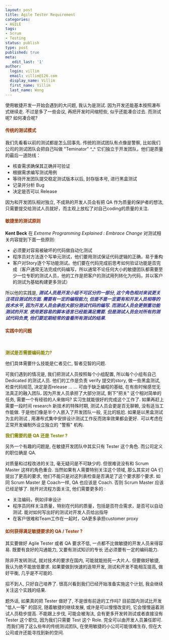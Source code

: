 ```yaml
---
layout: post
title: Agile Tester Requirement
categories:
- AGILE
tags:
- Scrum
- Testing
status: publish
type: post
published: true
meta:
  _edit_last: '1'
author:
  login: villim
  email: villim@126.com
  display_name: Villim
  first_name: Villim
  last_name: Wong
---
```

<p>使用敏捷开发一开始会遇到的大问题, 我认为是测试. 因为开发还能基本按照瀑布式继续走. 不过是多了一些会议, 再把开发时间缩短些, 似乎还能凑合过去. 而测试呢? 如何凑合呢?</p>
<h4><span style="color: #993300;"><strong>传统的测试模式</strong></span></h4>
<p>我们先看看以前的测试都是怎么回事先. 传统的测试团队有点像是警察, 比如我们公司的测试团队会把自己叫做 "Teminator" ^_^ 它们独立于开发团队，他们是质量的最后一道防线：</p>
<ul>
<li>核查需求确保其正确并可验证</li>
<li>根据需求编写测试用例</li>
<li>等待开发团队提交稳定测试版本以后, 封存版本号, 进行黑盒测试</li>
<li>记录并分析 Bug</li>
<li>决定是否可以 Release</li>
</ul>
<p>因为和开发团队相对独立, 不成熟的开发人员会有把 QA 作为质量的保护者的想法, 只需要提交给测试人员就好，而主观上放松了对自己coding的质量的关注.</p>
<h4><span style="color: #993300;"><strong>敏捷里的测试原则</strong></span></h4>
<p><strong>Kent Beck</strong> 在 <em>Extreme Programming Explained : Embrace Change</em> 对测试相关内容提到下面一些原则:</p>
<ul>
<li>必须要对容易被破坏的代码做自动化测试</li>
<li>程序员对方法逐个写单元测试，他们要用测试保证代码逻辑的正确，易于重构</li>
<li>客户对Story逐个写功能测试。他们要在代码完成前思考如何验证功能是否完成（客户通常无法完成代码编写，所以通常不论任何大小的敏捷团队都需要至少一位专职的测试人员，他的工作是把客户的测试用列转化为代码，并以客户的测试为基础构建更多测试）</li>
</ul>
<p>所以他的实践是, <span style="color: #333399;"><strong><em>测试人员是开发小组不可区分的一部分, 这个角色相对来说更关注项目测试的方面. 需要有一定的编程能力, 但是不是一定要有和开发人员相等的技术水平, 因为开发人员会承担大部分测试代码的编写. 而测试人员会更侧重功能测试的开发. 使用更容易的脚本语言已经能满足需要. 但是测试人员会对所有的测试代码负责, 他们要定期经常的查看所有测试的结果</em></strong>.</span></p>
<h4><span style="color: #993300;"><strong>实践中的问题</strong></span></h4>
<p>&nbsp;</p>
<p><span style="color: #808000;"><strong>测试是否需要编码能力?</strong></span></p>
<p><strong></strong>他们具体需要什么技能是仁者见仁, 智者见智的问题.</p>
<p>可我们遇到的情况是, 我们把测试人员按照每个小组配置, 所以每个小组有自己 Dedicated 的测试人员. 他们的工作是负责 verify 提交的story, 做一些黑盒测试, 检查代码规范, 决定是否release ... ... 可由于缺乏编程的基础, 在有些时候感觉无法真正的融入团队. 因为开发人员承担了大部分测试, 剩下"把关" 这个相对简单的任务, 需要一个有经验的人来做吗? 实习生就能很好的完成这个工作了. 如果再赶上需要一段时间 research 新技术的特殊时期, 测试人员会更是百无聊赖, 没有适当工作能做. 于是他们像是半个人嵌入了开发团队一般, 无比的尴尬. 如果是以黑盒测试为主的测试 , 用瀑布式集中安排设计测试工作反而效率效果都会更好.  可以考虑在正常开发编制外设立独立的 "警察" 机构.</p>
<p><span style="color: #808000;"><strong>我们需要的是 QA 还是 Tester ?</strong></span></p>
<p>另外一个有趣的问题是, 在敏捷开发团队中其实只有 Tester 这个角色. 而公司定义的职位确是 QA.</p>
<p>对质量和过程改进的关注, 毫无疑问是不可缺少的. 但很难说没有和 Scrum Master 这样的角色重合. 当然如果有人需要特别关注这个领域, 那么其实对 QA 们提出了更高的要求, 他们不能只是对这列表检查是否满足了这个要求那个要求. 如同 Scrum Master 是 Coach一样, QA 也应该是 Coach. 否则 Scrum Master 应该已经足够了. 抛开对流程方面关注, 他们需要更多的 :</p>
<ul>
<li>关注编码，例如评审设计</li>
<li>程序员同样关注质量，特别在代码的质量，包括是否符合需求，是否可以自动测试. 能对如何写出好的测试对开发人员给出指导</li>
<li>在客户很难和Team工作在一起时，QA更多承担customer proxy</li>
</ul>
<h4><span style="color: #993300;"><strong>如何获得满足敏捷要求的 QA / Tester ?</strong></span></h4>
<p>其实要做好 Agile Tester 或者 QA 要求不低, 一点都不比做敏捷的开发人员来得容易. 既要有良好的沟通能力, 又要有测试知识的专长 还必须要有一定的编码能力.</p>
<p>除非开发转测试, 就对技术的要求在国内, 可能就能拍死一大片人. 但要做好敏捷, 我认为绝不能放低要求. 如果要做到快速的迭带开发, 测试和开发不能相互提高, 做好平衡, 几乎是不可能的.</p>
<p>招不到人, 只好自己培养了. 很高兴看到我们已经开始准备实施这个计划, 我会继续关注这个实践的结果.</p>
<p>题外话, 如果真的把 Tester 做好了, 不是很有前途的工作吗? 目前国内测试比开发 "低人一等" 的囧况, 随着敏捷的继续发展, 或许是可以慢慢改变的, 它会慢慢逼着测试人员稳步提高. 不能跟上步伐, 可能会被淘汰, 会有更多开发转测试或者直接没有 Tester 这个职位, 因为我们只需要 Test 这个 Role. 完全可以由开发人员兼任即可.  而我们用了这么些年的传统测试团队, 在使用敏捷的小公司可能很难生存, 但在大公司或许还能寻找到新的空间.</p>
<p>&nbsp;</p>
